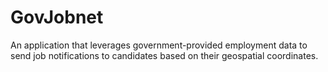 # GovJobnet
An application that leverages government-provided employment data to send job notifications to candidates based on their geospatial coordinates.
